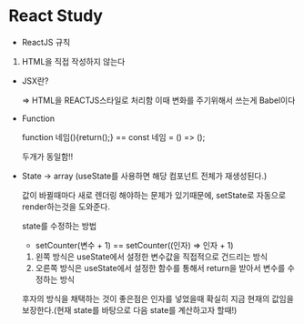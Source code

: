 # React Study

* ReactJS 규칙 
1. HTML을 직접 작성하지 않는다


* JSX란?

   => HTML을 REACTJS스타일로 처리함 이때 변화를 주기위해서 쓰는게 Babel이다

* Function
    
    function 네임(){return();} == const 네임 = () => ();

    두개가 동일함!!
    
* State -> array (useState를 사용하면 해당 컴포넌트 전체가 재생성된다.)
  
  값이 바뀔때마다 새로 렌더링 해야하는 문제가 있기때문에, setState로 자동으로 render하는것을 도와준다.

    state를 수정하는 방법

    * setCounter(변수 + 1) == setCounter((인자) => 인자 + 1)
    1. 왼쪽 방식은 useState에서 설정한 변수값을 직접적으로 건드리는 방식
    2. 오른쪽 방식은 useState에서 설정한 함수를 통해서 return을 받아서 변수를 수정하는 방식

    후자의 방식을 채택하는 것이 좋은점은 인자를 넣었을때 확실히 지금 현재의 값임을 보장한다.(현재 state를 바탕으로 다음 state를 계산하고자 할때!)
